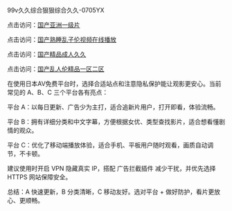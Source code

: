 
99v久久综合狠狠综合久久-0705YX

点击访问：<a href="https://bsdf-5f5.pages.dev/">国产亚洲一级片</a>

点击访问：<a href="https://cfad.pages.dev/">国产熟睡乱子伦视频在线播放</a>

点击访问：<a href="https://gfd-5xg.pages.dev/">国产精品成人久久</a>

点击访问：<a href="https://fdhf-454.pages.dev/">国产乱人伦精品一区二区</a>

在使用日本AV免费平台时，选择合适站点和注意隐私保护能让观影更安心。当前常见的 A、B、C 三个平台各有亮点：

平台 A：以每日更新、广告少为主打，适合追新片用户，打开即看，体验流畅。

平台 B：拥有详细分类和中文字幕，方便根据女优、类型查找影片，适合想看懂剧情的观众。

平台 C：优化了移动端播放体验，适合手机、平板用户随时观看，画质自动调节，不卡顿。

建议使用时开启 VPN 隐藏真实 IP，搭配 广告拦截插件 减少干扰，并优先选择 HTTPS 网站保障安全。

总结：A 快速更新，B 分类清晰，C 移动友好。选对平台 + 做好防护，看片更放心、更顺畅。

<span style="display:none;">[Canonical link](https://github.com/muoi20250705/so121 ）</span>
